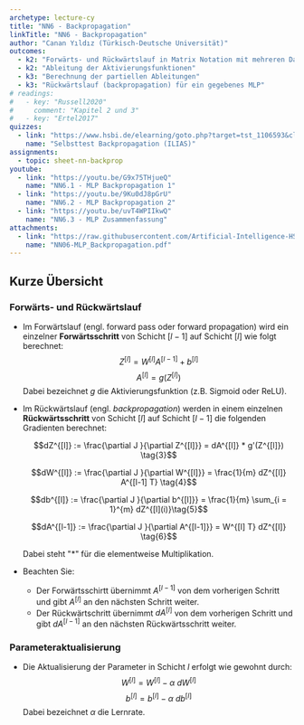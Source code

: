 ```yaml
---
archetype: lecture-cy
title: "NN6 - Backpropagation"
linkTitle: "NN6 - Backpropagation"
author: "Canan Yıldız (Türkisch-Deutsche Universität)"
outcomes:
  - k2: "Forwärts- und Rückwärtslauf in Matrix Notation mit mehreren Datenpunkten als Eingabe"
  - k2: "Ableitung der Aktivierungsfunktionen"
  - k3: "Berechnung der partiellen Ableitungen"
  - k3: "Rückwärtslauf (backpropagation) für ein gegebenes MLP"
# readings:
#   - key: "Russell2020"
#     comment: "Kapitel 2 und 3"
#   - key: "Ertel2017"
quizzes:
  - link: "https://www.hsbi.de/elearning/goto.php?target=tst_1106593&client_id=FH-Bielefeld"
    name: "Selbsttest Backpropagation (ILIAS)"
assignments:
  - topic: sheet-nn-backprop
youtube:
  - link: "https://youtu.be/G9x75THjueQ"
    name: "NN6.1 - MLP Backpropagation 1"
  - link: "https://youtu.be/9Ku0dJ8pGrU"
    name: "NN6.2 - MLP Backpropagation 2"
  - link: "https://youtu.be/uvT4WPIIkwQ"
    name: "NN6.3 - MLP Zusammenfassung"
attachments:
  - link: "https://raw.githubusercontent.com/Artificial-Intelligence-HSBI-TDU/KI-Vorlesung/master/lecture/nn/files/NN06-MLP_Backpropagation.pdf"
    name: "NN06-MLP_Backpropagation.pdf"
---
```



## Kurze Übersicht

### Forwärts- und Rückwärtslauf

*   Im Forwärtslauf (engl. forward pass oder forward propagation) wird ein einzelner **Forwärtsschritt** von Schicht $[l-1]$ auf Schicht $[l]$ wie folgt berechnet:
    $$Z^{[l]} = W^{[l]}A^{[l-1]} + b^{[l]} \tag{1}$$
    $$A^{[l]} = g(Z^{[l]}) \tag{2}$$
    Dabei bezeichnet $g$ die Aktivierungsfunktion (z.B. Sigmoid oder ReLU).

*   Im Rückwärtslauf (engl. _backpropagation_) werden in einem einzelnen **Rückwärtsschritt** von Schicht $[l]$ auf Schicht $[l-1]$ die folgenden Gradienten berechnet:

    $$dZ^{[l]} := \frac{\partial J }{\partial Z^{[l]}} = dA^{[l]} * g'(Z^{[l]}) \tag{3}$$

    $$dW^{[l]} := \frac{\partial J }{\partial W^{[l]}} = \frac{1}{m} dZ^{[l]} A^{[l-1] T} \tag{4}$$

    $$db^{[l]} := \frac{\partial J }{\partial b^{[l]}} = \frac{1}{m} \sum_{i = 1}^{m} dZ^{[l](i)}\tag{5}$$

    $$dA^{[l-1]} := \frac{\partial J }{\partial A^{[l-1]}} = W^{[l] T} dZ^{[l]} \tag{6}$$

    Dabei steht "$*$" für die elementweise Multiplikation.

*   Beachten Sie:
    *   Der Forwärtsschirtt übernimmt $A^{[l-1]}$ von dem vorherigen Schritt und gibt $A^{[l]}$ an den nächsten Schritt weiter.
    *   Der Rückwärtschritt übernimmt $dA^{[l]}$ von dem vorherigen Schritt und gibt $dA^{[l-1]}$ an den nächsten Rückwärtsschritt weiter.


### Parameteraktualisierung

*   Die Aktualisierung der Parameter in Schicht $l$ erfolgt wie gewohnt durch:
    $$W^{[l]} = W^{[l]} - \alpha \text{ } dW^{[l]} \tag{7}$$
    $$b^{[l]} = b^{[l]} - \alpha \text{ } db^{[l]} \tag{8}$$
    Dabei bezeichnet $\alpha$ die Lernrate.
